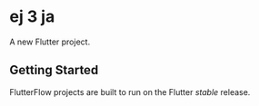 # ej 3 ja

A new Flutter project.

## Getting Started

FlutterFlow projects are built to run on the Flutter _stable_ release.
